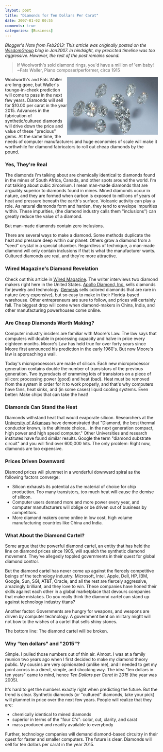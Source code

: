 ```yaml
---
layout: post
title: "Diamonds for Ten Dollars Per Carat"
date: 2007-01-02 00:55
comments: true
categories: [Business]
---
```

_Blogger's Note from Feb2013: This article was originally posted on the [WisdomGroup](http://wisdomgroup.com) blog in Jan2007. In hindsight, my precicted timeline was too aggressive. However, the rest of the post remains sound._

>If Woolworth's sold diamond rings, you'd have a million of 'em baby!<br/> ~Fats Waller, Piano composer/performer, circa 1915

<img src="/images/diamond.jpg" width="300" height="190" align="right" alt="Diamonds for Ten Dollars Per Carat" title="Diamonds for Ten Dollars Per Carat">
Woolworth's and Fats Waller are long gone, but Waller's tounge-in-cheek prediction will come to pass in the next few years. Diamonds will sell for $10.00 per carat in the year 2015. Advances in the fabrication of synthetic/cultured diamonds will drive down the price and value of these "precious" gems. At the same time, the needs of computer manufacturers and huge economies of scale will make it worthwhile for diamond fabricators to roll out cheap diamonds by the pound. 

<!-- more -->

### Yes, They're Real
The diamonds I'm talking about are chemically identical to diamonds found in the mines of South Africa, Canada, and other spots around the world. I'm not talking about cubic zirconium. I mean man-made diamonds that are arguably superior to diamonds found in mines. Mined diamonds occur in nature, and they are formed when carbon is exposed to millions of years of heat and pressure beneath the earth's surface. Volcanic activity can play a role. As natural diamonds form and harden, they tend to envelope impurities within. These impurities, (the diamond industry calls them "inclusions") can greatly reduce the value of a diamond.

But man-made diamonds contain zero inclusions.

There are several ways to make a diamond. Some methods duplicate the heat and pressure deep within our planet. Others grow a diamond from a "seed" crystal in a special chamber. Regardless of technique, a man-made diamond will only contain inclusions if that is what the manufacturer wants. Cultured diamonds are real, and they're more attractive. 

### Wired Magazine's Diamond Revelation
Check out this article in [Wired Magazine](http://www.wired.com/wired/archive/11.09/diamond.html). The writer interviews two diamond makers right here in the United States. [Apollo Diamond, Inc.](http://en.wikipedia.org/wiki/Apollo_Diamond) sells diamonds for jewelry and technology. [Gemesis](http://www.gemesis.com) sells colored diamonds that are rare in nature (very expensive), but so easy to make in their Florida-based warehouse. Other entrepreneurs are sure to follow, and prices will certainly fall. The biggest drop will come when diamond-makers in China, India, and other manufacturing powerhouses come online.
 
### Are Cheap Diamonds Worth Making?
Computer industry insiders are familiar with Moore's Law. The law says that computers will double in processing capacity and halve in price every eighteen months. Moore's Law has held true for over forty years since Moore first announced his prediction in the early 1960's. But now Moore's law is approaching a wall.

Today's microprocessors are made of silicon. Each new microprocessor generation contains double the number of transistors of the previous generation. Two byproducts of cramming lots of transistors on a piece of silicon: processing power (good) and heat (bad). Heat must be removed from the system in order for it to work properly, and that's why computers have fans, heat sinks, and (in some cases) liquid cooling systems. Even better: Make chips that can take the heat!

### Diamonds Can Stand the Heat
Diamonds withstand heat that would evaporate silicon. Researchers at the [University of Arkansas](http://ieeexplore.ieee.org/xpl/freeabs_all.jsp?arnumber=512107) have demonstrated that "Diamond, the best thermal conductor known, is the ultimate choice... in the next generation compact, high power and high speed computer." Other Universities and research institutes have found similar results. Google the term "diamond substrate circuit" and you will find over 600,000 hits. The only problem: Right now, diamonds are too expensive.

### Prices Driven Downward
Diamond prices will plummet in a wonderful downward spiral as the following factors converge:

<ul>
<li>Silicon exhausts its potential as the material of choice for chip production. Too many transistors, too much heat will cause the demise of silicon.</li>
<li>Computer users demand more and more power every year, and computer manufacturers will oblige or be driven out of business by competitors.</li>
<li>More diamond makers come online in low cost, high volume manufacturing countries like China and India.</li>
</ul>

### What About the Diamond Cartel?
Some argue that the powerful diamond cartel, an entity that has held the line on diamond prices since 1905, will squelch the synthetic diamond movement. They've allegedly toppled governments in their quest for global diamond control.

But the diamond cartel has never come up against the fiercely competitive beings of the technology industry. Microsoft, Intel, Apple, Dell, HP, IBM, Google, Sun, SGI, AT&T, Oracle, and all the rest are fiercely aggressive, amazingly brilliant, and they love to win. These companies have honed their skills against each other in a global marketplace that devours companies that make mistakes. Do you really think the diamond cartel can stand up against technology industry titans? 

Another factor: Governments are hungry for weapons, and weapons are driven by computer technology. A government bent on military might will not bow to the wishes of a cartel that sells shiny stones.

The bottom line: The diamond cartel will be broken.

### Why "ten dollars" and "2015"?
Simple. I pulled those numbers out of thin air. Almost. I was at a family reunion two years ago when I first decided to make my diamond theory public. My cousins are very opinionated (unlike me), and I needed to get my point across in a direct, simple, and shocking way. The idea "ten dollars in ten years" came to mind, hence _Ten Dollars per Carat in 2015_ (the year was 2005).

It's hard to get the numbers exactly right when predicting the future. But the trend is clear. Synthetic diamonds (or "cultured" diamonds, take your pick) will plummet in price over the next few years. People will realize that they are:

<ul>
<li>chemically identical to mined diamonds</li>
<li>superior in terms of the "four C's": color, cut, clarity, and carat</li>
<li>mass produced and readily available to everybody</li>
</ul>

Further, technology companies will demand diamond-based circuitry in their quest for faster and smaller computers. The future is clear. Diamonds will sell for ten dollars per carat in the year 2015.
